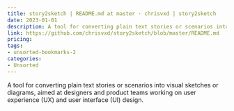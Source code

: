 ```yaml
---
title: story2sketch | README.md at master · chrisvxd | story2sketch
date: 2023-01-01
description: A tool for converting plain text stories or scenarios into visual sketches or diagrams, aimed at designers and product teams working on user experience (UX) and user interface (UI) design.
link: https://github.com/chrisvxd/story2sketch/blob/master/README.md
pricing: 
tags: 
- unsorted-bookmarks-2 
categories: 
- Unsorted 
---
```


A tool for converting plain text stories or scenarios into visual sketches or diagrams, aimed at designers and product teams working on user experience (UX) and user interface (UI) design.